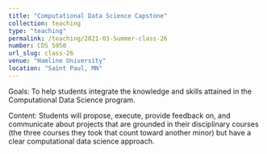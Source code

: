 ```yaml
---
title: "Computational Data Science Capstone"
collection: teaching
type: "teaching"
permalink: /teaching/2021-03-Summer-class-26
number: CDS 5950
url_slug: class-26
venue: "Hamline University"
location: "Saint Paul, MN"
---
```


Goals: To help students integrate the knowledge and skills attained in the Computational Data Science program.

Content: Students will propose, execute, provide feedback on, and communicate about projects that are grounded in their disciplinary courses (the three courses they took that count toward another minor) but have a clear computational data science approach.
